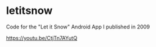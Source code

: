 # letitsnow
Code for the "Let it Snow" Android App I published in 2009

https://youtu.be/CtjTn7AYutQ
